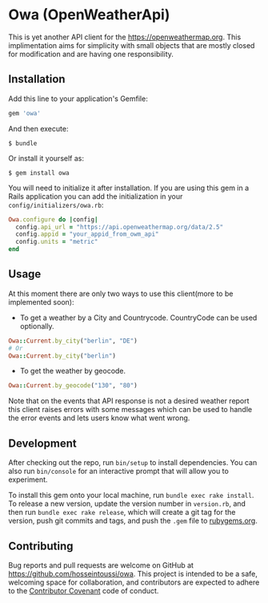 # Owa (OpenWeatherApi)

This is yet another API client for the https://openweathermap.org. This implimentation aims for simplicity with small objects that are mostly closed for modification and are having one responsibility.

## Installation

Add this line to your application's Gemfile:

```ruby
gem 'owa'
```

And then execute:

    $ bundle
Or install it yourself as:

    $ gem install owa

You will need to initialize it after installation. If you are using this gem in a Rails application you can add the initialization in your `config/initializers/owa.rb`:

```ruby
Owa.configure do |config|
  config.api_url = "https://api.openweathermap.org/data/2.5"
  config.appid = "your_appid_from_owm_api"
  config.units = "metric"
end
```

## Usage

At this moment there are only two ways to use this client(more to be implemented soon):

- To get a weather by a City and Countrycode. CountryCode can be used optionally.

```ruby
Owa::Current.by_city("berlin", "DE")
# Or
Owa::Current.by_city("berlin")
```

- To get the weather by geocode.

```ruby
Owa::Current.by_geocode("130", "80")
```

Note that on the events that API response is not a desired weather report this client raises errors with some messages which can be used to handle the error events and lets users know what went wrong.

## Development

After checking out the repo, run `bin/setup` to install dependencies. You can also run `bin/console` for an interactive prompt that will allow you to experiment.

To install this gem onto your local machine, run `bundle exec rake install`. To release a new version, update the version number in `version.rb`, and then run `bundle exec rake release`, which will create a git tag for the version, push git commits and tags, and push the `.gem` file to [rubygems.org](https://rubygems.org).

## Contributing

Bug reports and pull requests are welcome on GitHub at https://github.com/hosseintoussi/owa. This project is intended to be a safe, welcoming space for collaboration, and contributors are expected to adhere to the [Contributor Covenant](http://contributor-covenant.org) code of conduct.

